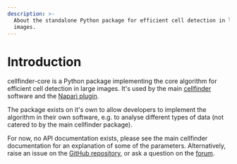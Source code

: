 ```yaml
---
description: >-
  About the standalone Python package for efficient cell detection in large
  images.
---
```


# Introduction

cellfinder-core is a Python package implementing the core algorithm for efficient cell detection in large images. It's used by the main [cellfinder](../cellfinder/cellfinder-introduction.md) software and the [Napari plugin](../cellfinder-napari/introduction.md). 

The package exists on it's own to allow developers to implement the algorithm in their own software, e.g. to analyse different types of data \(not catered to by the main cellfinder package\).

For now, no API documentation exists, please see the main cellfinder documentation for an explanation of some of the parameters. Alternatively, raise an issue on the [GitHub repository,](https://github.com/brainglobe/cellfinder-core) or ask a question on the [forum](https://gitter.im/BrainGlobe/cellfinder). 



